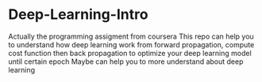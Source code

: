 # Deep-Learning-Intro
Actually the programming assigment from coursera
This repo can help you to understand how deep learning work from forward propagation, compute cost function then back propagation to optimize your deep learning model until certain epoch
Maybe can help you to more understand about deep learning
